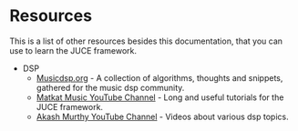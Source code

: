 # Resources

This is a list of other resources besides this documentation, that you can use to learn the JUCE framework.

- DSP
    - [Musicdsp.org](https://www.musicdsp.org/) - A collection of algorithms, thoughts and snippets, gathered for the music dsp community.
    - [Matkat Music YouTube Channel](https://www.youtube.com/matkatmusic) - Long and useful tutorials for the JUCE framework.
    - [Akash Murthy YouTube Channel](https://www.youtube.com/@akashmurthy) - Videos about various dsp topics.
